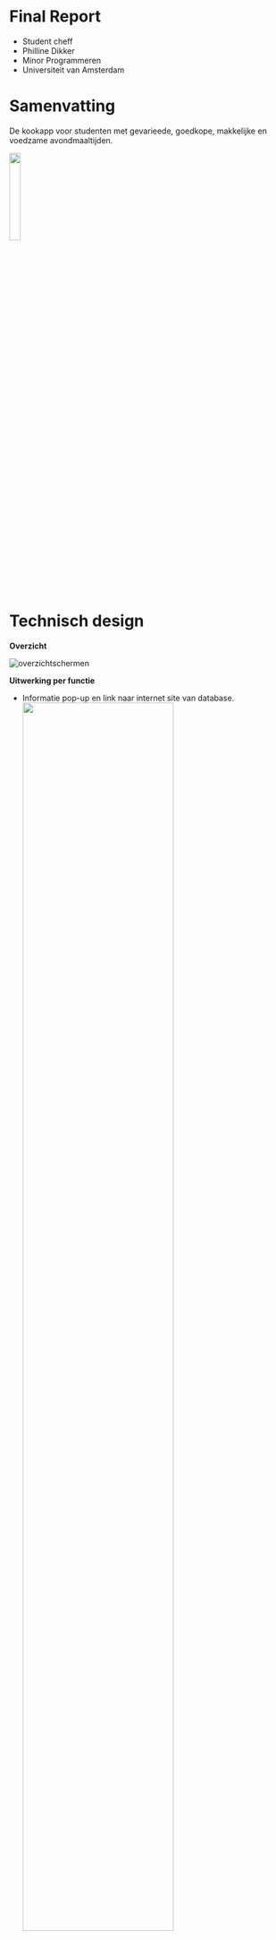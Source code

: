 # Final Report

- Student cheff
- Philline Dikker
- Minor Programmeren 
- Universiteit van Amsterdam


# Samenvatting

De kookapp voor studenten met gevarieede, goedkope, makkelijke en voedzame avondmaaltijden. 
      
<img src="https://user-images.githubusercontent.com/43133057/51832704-b6294280-22f5-11e9-8279-09b37c6b22bb.png" width="20%" height="20%">

# Technisch design

<b>Overzicht</b>

![overzichtschermen](https://user-images.githubusercontent.com/43133057/51831563-afe59700-22f2-11e9-920d-35aebf17cbf1.png)

<b>Uitwerking per functie</b>

- Informatie pop-up en link naar internet site van database.
      <img src="https://user-images.githubusercontent.com/43133057/51837087-9ea48680-2302-11e9-8c26-ddc391eceeaa.png" width="75%" height="75%">


- Keuze menu's.                                                                                                                           
      <img src="https://user-images.githubusercontent.com/43133057/51837089-9ea48680-2302-11e9-850b-2b98285a1ee8.png" width="75%" height="75%">
  
         
- Lijst met gerechten van gekozen categorie.                                                                                               
      <img src="https://user-images.githubusercontent.com/43133057/51837090-9f3d1d00-2302-11e9-89de-897f10cb3512.png" width="75%" height="75%">
      
    
- Recept van gekozen gerecht.                                                                                                                    
      <img src="https://user-images.githubusercontent.com/43133057/51837093-9f3d1d00-2302-11e9-83f0-b4dbd73efda0.png" width="75%" height="75%">
      

- Opslaan data van recept.                                                                                                                                                       
      <img src="https://user-images.githubusercontent.com/43133057/51837094-9f3d1d00-2302-11e9-81ad-fb58e99c8414.png" width="75%" height="75%">
      

- Geschiedenis weergeven.                                                                                                                                 
      <img src="https://user-images.githubusercontent.com/43133057/51837095-9f3d1d00-2302-11e9-9cf1-93e58c141c0d.png" width="75%" height="75%">
      


<b>Samenwerking classes</b>

   <img src="https://user-images.githubusercontent.com/43133057/51831571-b3791e00-22f2-11e9-854d-b6eb81006df1.png" width="75%" height="75%">
   
*Activity’s* 

- StartActivity:
	- navigatie naar "try something new";
	- nagigatie naar "history";
	- pop-up van informatie, popup_history.xml;
	- intent naar internet voor site van database;

- HistoryActivity
	- vult de listview van history_activity.xml met history_item.xml door middel van de EntryAdapter.java;
	- onclick, voor als op een history_item.xml wordt geklikt, id woord doorgegeven;
	- zoekfunctie, door middel van de functie "filterData" van EntryDatabase;
	
- MealsActivity
	- aan de hand van een gekregen categorie, een MealsRequest;
	- on click, voor als op  meals_item.xml is geklikt;
	- gotMeals, als de mealsrequest is gelukt, vult listview van meals_activity.xml met gekregen meals_item.xml
	- got MealsError, als het ophalen van meals mislukt is; 
	- in de gotMeals, als er getypt word in de zoekbalk, filter functie vanuit MealAdapter
	
- MeatActivity
	- het doorgeven van de juiste categorie ( Beef, Pork, Chicken, Lamb of Random) aan de hand van de geklikte button op meat_activity.xml;

- VActivity
	- het doorgeven van de juiste gekozen catergorie ( Random, Meat, Fish, Vega, Vegan) aan de hand van de geklikte bbutton op V_activity.xml ;
	
- RecipeActivity
	- met gekregen id een RecipeRequest aanvragen;
	- navigatie naar Youtube als er gelikt is op het video'tje;
	- onclick on van afrondingsknop, vult een item in de database (EntryDatabase) en checkt of alles goed is ingevuld; 
	- gotRecipe voor als RecipeRequest goed is gegaan, vult de scrollview in van recipe_activity.xml;
	- gotRecipeError voor als request fout is gegaan;
	
*Adapters*
- EntryAdapter
	- aan de hand van een view het vullen van history_item.xml;
	
- MealAdapter
	- aan de hand van een view het vullen van meals_item.xml;
	- filterfunctie voor de SearchView in meals_activity.xml;
	
*Extra*
- DowloadImageTask
	- weergeven van plaatjes in heel de app;
	

*Models*
- Meal
	- model voor het recept;

- MealItem
	- model voor het gerecht;
	
*Request*
- MealsRequest
	- getMeals voor jsonObjectRequest met juiste categorie;
	- onResponse het krijgen van JSONArray en het vullen van MealItems;
	
- RecipeRequest
	- getRecipe voor jsonObjectRequest met juiste id van het recept;
	- onResponse het krijgen van JSONArray en het vullen van Meal;
	
- EntryDatabase
	- maakt een database;
	- insert voor toevoegen aan database;
	- filterData voor het zoeken in history_activity.xml;
	

	
*Layouts*

- history_activity.xml
- history_item.xml
- meals_activity.xml
- meals_item.xml
- meat_activity.xml
- start_activity.xml
- popup_history.xml
- V_activity.xml
- recipe_activity.xml

<b>API request</b>

Afhankelijk van de gekozen catergorie worden deze API’s gebruikt. Uit deze lijst wordt een gerecht met een bepaald id gekozen.
The Meal Database geeft ons verschillende catergorieen (c). Ik heb de bruikbare gekozen per catergorie, zie hieronder. 

*Fish*
  - https://www.themealdb.com/api/json/v1/1/filter.php?c=Seafood

*Meat*  
 - https://www.themealdb.com/api/json/v1/1/filter.php?c=Beef
 - https://www.themealdb.com/api/json/v1/1/filter.php?c=Chicken
 - https://www.themealdb.com/api/json/v1/1/filter.php?c=Lamb
 - https://www.themealdb.com/api/json/v1/1/filter.php?c=Pork

*Vegan*  
 - https://www.themealdb.com/api/json/v1/1/filter.php?c=Vegan
 
 *Vega*  
 - https://www.themealdb.com/api/json/v1/1/filter.php?c=Vegeterain


Het id wordt hieronder ingevuld. 
 - https://www.themealdb.com/api/json/v1/1/lookup.php?=”MealId”


<b>Database</b>

Om de gebruikersgeschiedenis op te slaan gaan we een SQLite Database aanmaken in de telefoon. Deze moet er als onderstaande tabel gaan uitzien.

<table>
	<tr>
		<th>Meal id </th>
		<th>Rating </th>
		<th>Picture </th>
            <th>Hint </th>
            <th>Time </th>
            <th>Timestamp </th>
	</tr>
	<tr>
		<td> 12345      </td>
		<td> 3.0    </td>
		<td> url.png      </td>
		<td> Seafood      </td>
		<td> 132      </td>
		<td> 22-08-2019      </td>
	</tr>

</table>

- Meal id als string;
- Rating als integer; 
- Picuture als string.
- Hint als string;
- Time als float;
- Timestamp als TIME;


# Uitdagingen 

# Refelectie

